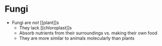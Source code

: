 # Fungi

- Fungi are *not* [[plant]]s
  - They lack [[chloroplast]]s
  - Absorb nutrients from their surroundings vs. making their own food
  - They are more similar to animals molecularly than plants
